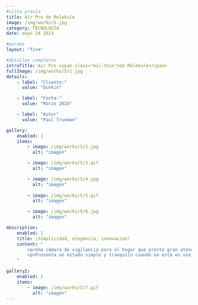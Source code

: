 ```yaml
---
#vista previa
title: Air Pro de Molekule
image: /img/works/5.jpg
category: TECNOLOGÍA
date: mayo 24 2023

#params
layout: "five"

#detalles completos
introTitle: Air Pro <span class="mil-thin">de Molekule</span>
fullImage: /img/works/5/1.jpg
details:
    - label: "Cliente:"
      value: "Dunkin"

    - label: "Fecha:"
      value: "Marzo 2024"

    - label: "Autor"
      value: "Paul Trueman"

gallery: 
    enabled: 1
    items:
        - image: /img/works/5/2.jpg
          alt: "imagen"

        - image: /img/works/5/3.gif
          alt: "imagen"

        - image: /img/works/5/4.jpg
          alt: "imagen"
        
        - image: /img/works/5/5.gif
          alt: "imagen"

        - image: /img/works/5/6.jpg
          alt: "imagen"

description:
    enabled: 1
    title: ¡Simplicidad, elegancia, innovación!
    content: "
        <p>Una cámara de vigilancia para el hogar que presta gran atención a la seguridad y la privacidad del usuario, con dos modos para proporcionar seguridad mientras se protege la privacidad personal. La cámara tiene un modo abierto y cerrado, definimos el producto con dos lados claros, expresando dos estados de funcionamiento y emociones.</p>
        <p>Presenta un estado simple y tranquilo cuando no está en uso, brindando una sensación de seguridad y suavidad. Al mismo tiempo, la cámara se adapta a una variedad de entornos, ofreciendo elegantes opciones para colgar en la pared o instalación de pie.</p>
    "

gallery2: 
    enabled: 1
    items:
        - image: /img/works/5/7.gif
          alt: "imagen"
---
```

